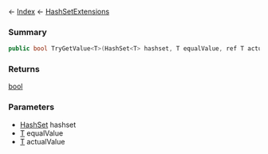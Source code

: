 ← [Index](Api-Index) ← [HashSetExtensions](System.Collections.Generic.HashSetExtensions)

### Summary

```csharp
public bool TryGetValue<T>(HashSet<T> hashset, T equalValue, ref T actualValue)
```

### Returns

[bool](https://docs.microsoft.com/en-us/dotnet/api/system.boolean?view=netframework-4.6)

### Parameters

* [HashSet<T>](https://docs.microsoft.com/en-us/dotnet/api/system.collections.generic.hashset?view=netframework-4.6) hashset
* [T]() equalValue
* [T]() actualValue
